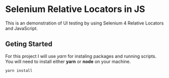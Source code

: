 # Selenium Relative Locators in JS

This is an demonstration of UI testing by using Selenium 4 Relative Locators and JavaScript.


## Geting Started

For this project I will use *yarn* for instaling packages and running scripts. You will need to install either **yarn** or **node** on your machine.
```
yarn install
